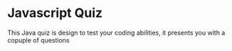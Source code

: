 # Javascript Quiz


 This Java quiz is design to test your coding abilities, it presents you with a copuple of questions